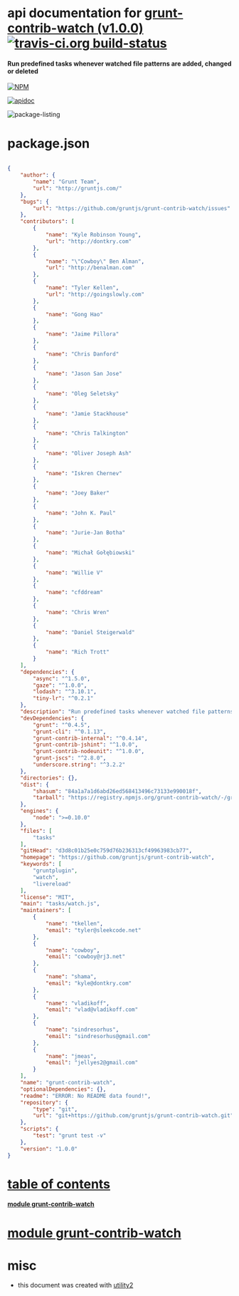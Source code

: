 # api documentation for  [grunt-contrib-watch (v1.0.0)](https://github.com/gruntjs/grunt-contrib-watch)  [![travis-ci.org build-status](https://api.travis-ci.org/npmdoc/node-npmdoc-grunt-contrib-watch.svg)](https://travis-ci.org/npmdoc/node-npmdoc-grunt-contrib-watch)
#### Run predefined tasks whenever watched file patterns are added, changed or deleted

[![NPM](https://nodei.co/npm/grunt-contrib-watch.png?downloads=true)](https://www.npmjs.com/package/grunt-contrib-watch)

[![apidoc](https://npmdoc.github.io/node-npmdoc-grunt-contrib-watch/build/screen-capture.buildNpmdoc.browser._2Fhome_2Ftravis_2Fbuild_2Fnpmdoc_2Fnode-npmdoc-grunt-contrib-watch_2Ftmp_2Fbuild_2Fapidoc.html.png)](https://npmdoc.github.io/node-npmdoc-grunt-contrib-watch/build..beta..travis-ci.org/apidoc.html)

![package-listing](https://npmdoc.github.io/node-npmdoc-grunt-contrib-watch/build/screen-capture.npmPackageListing.svg)



# package.json

```json

{
    "author": {
        "name": "Grunt Team",
        "url": "http://gruntjs.com/"
    },
    "bugs": {
        "url": "https://github.com/gruntjs/grunt-contrib-watch/issues"
    },
    "contributors": [
        {
            "name": "Kyle Robinson Young",
            "url": "http://dontkry.com"
        },
        {
            "name": "\"Cowboy\" Ben Alman",
            "url": "http://benalman.com"
        },
        {
            "name": "Tyler Kellen",
            "url": "http://goingslowly.com"
        },
        {
            "name": "Gong Hao"
        },
        {
            "name": "Jaime Pillora"
        },
        {
            "name": "Chris Danford"
        },
        {
            "name": "Jason San Jose"
        },
        {
            "name": "Oleg Seletsky"
        },
        {
            "name": "Jamie Stackhouse"
        },
        {
            "name": "Chris Talkington"
        },
        {
            "name": "Oliver Joseph Ash"
        },
        {
            "name": "Iskren Chernev"
        },
        {
            "name": "Joey Baker"
        },
        {
            "name": "John K. Paul"
        },
        {
            "name": "Jurie-Jan Botha"
        },
        {
            "name": "Michał Gołębiowski"
        },
        {
            "name": "Willie V"
        },
        {
            "name": "cfddream"
        },
        {
            "name": "Chris Wren"
        },
        {
            "name": "Daniel Steigerwald"
        },
        {
            "name": "Rich Trott"
        }
    ],
    "dependencies": {
        "async": "^1.5.0",
        "gaze": "^1.0.0",
        "lodash": "^3.10.1",
        "tiny-lr": "^0.2.1"
    },
    "description": "Run predefined tasks whenever watched file patterns are added, changed or deleted",
    "devDependencies": {
        "grunt": "^0.4.5",
        "grunt-cli": "^0.1.13",
        "grunt-contrib-internal": "^0.4.14",
        "grunt-contrib-jshint": "^1.0.0",
        "grunt-contrib-nodeunit": "^1.0.0",
        "grunt-jscs": "^2.8.0",
        "underscore.string": "^3.2.2"
    },
    "directories": {},
    "dist": {
        "shasum": "84a1a7a1d6abd26ed568413496c73133e990018f",
        "tarball": "https://registry.npmjs.org/grunt-contrib-watch/-/grunt-contrib-watch-1.0.0.tgz"
    },
    "engines": {
        "node": ">=0.10.0"
    },
    "files": [
        "tasks"
    ],
    "gitHead": "d3d8c01b25e0c759d76b236313cf49963983cb77",
    "homepage": "https://github.com/gruntjs/grunt-contrib-watch",
    "keywords": [
        "gruntplugin",
        "watch",
        "livereload"
    ],
    "license": "MIT",
    "main": "tasks/watch.js",
    "maintainers": [
        {
            "name": "tkellen",
            "email": "tyler@sleekcode.net"
        },
        {
            "name": "cowboy",
            "email": "cowboy@rj3.net"
        },
        {
            "name": "shama",
            "email": "kyle@dontkry.com"
        },
        {
            "name": "vladikoff",
            "email": "vlad@vladikoff.com"
        },
        {
            "name": "sindresorhus",
            "email": "sindresorhus@gmail.com"
        },
        {
            "name": "jmeas",
            "email": "jellyes2@gmail.com"
        }
    ],
    "name": "grunt-contrib-watch",
    "optionalDependencies": {},
    "readme": "ERROR: No README data found!",
    "repository": {
        "type": "git",
        "url": "git+https://github.com/gruntjs/grunt-contrib-watch.git"
    },
    "scripts": {
        "test": "grunt test -v"
    },
    "version": "1.0.0"
}
```



# <a name="apidoc.tableOfContents"></a>[table of contents](#apidoc.tableOfContents)

#### [module grunt-contrib-watch](#apidoc.module.grunt-contrib-watch)



# <a name="apidoc.module.grunt-contrib-watch"></a>[module grunt-contrib-watch](#apidoc.module.grunt-contrib-watch)



# misc
- this document was created with [utility2](https://github.com/kaizhu256/node-utility2)
